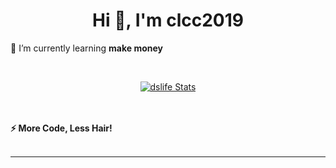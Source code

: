 <h1 align="center">Hi 👋, I'm clcc2019</h1>

 🌱 I’m currently learning **make money**
  
<p align="left">
</p>
<br>
<p align="center">
  <a href="https://github.com/JackHCC" class="rich-diff-level-one">
    <img src="https://readme-stats-server-jackcc.vercel.app/api?username=clcc2019&title_color=333&text_color=777" alt="dslife Stats" >
    <!-- &hide=issues
    <img src="https://github-readme-stats.vercel.app/api?username=clcc2019&hide=issues&title_color=333&text_color=777" alt="dslife Stats" >
    -->
  </a>
</p>

<p align="center">

  <br><br>
  <strong>⚡ More Code, Less Hair! </strong>
  <br><br>
</p>

---
